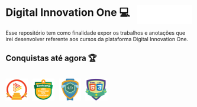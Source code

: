 # Digital Innovation One 💻 <img src="Imagens/logo-white.png" alt="Lógica de Programação Essencial" width="150" align="right">

Esse repositório tem como finalidade expor os trabalhos e anotações que irei desenvolver referente aos cursos da plataforma Digital Innovation One.

## Conquistas até agora 🏆
<br>
<img src="Imagens/Bem vindo a DIO.png" alt="Dio" width="60" > &nbsp; <img src="Imagens/Bootcamp MRV Front End SPA Developer.png" alt="Bootcamp MRV" width="60"> &nbsp; <img src="Imagens/Lógica de Programação Essencial.png" alt="Lógica de Programação Essencial" width="60"> &nbsp; <img src="Imagens/Introdução a criação de websites.png" alt="Introdução a criação de websites" width="60">